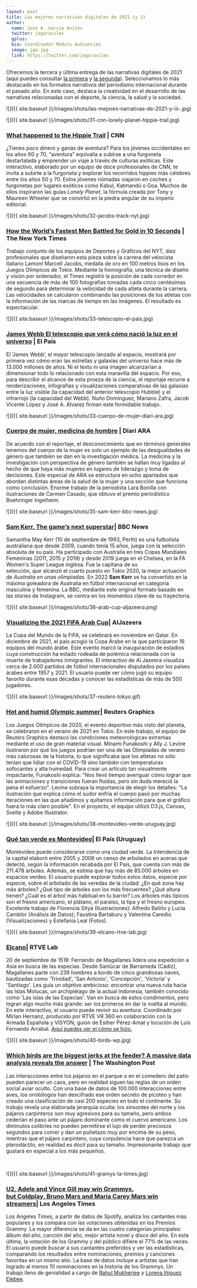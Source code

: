 ```yaml
---
layout: post
title: Las mejores narrativas digitales de 2021 (y 3)
author:
  name: Jose A. García Avilés
  twitter: jagaraviles
  gplus:  
  bio: Coordinador Módulo Audiencias
  image: jga.jpg
  link: https://twitter.com/jagaraviles
---
```


Ofrecemos la tercera y última entrega de las narrativas digitales de 2021 (aquí puedes consultar [la primera](https://mip.umh.es/blog/2022/02/16/las-mejores-narrativas-digitales-de-2021-i/) y [la segunda](https://mip.umh.es/blog/2022/02/23/las-mejores-narrativas-digitales-de-2021-2/)). Seleccionamos lo más destacado en los formatos narrativos del periodismo internacional durante el pasado año. En este caso, destaca la creatividad en el desarrollo de las narrativas relacionadas con el deporte, la ciencia, la salud y la sociedad.

![]({{ site.baseurl }}/images/shots/las-mejores-narrativas-de-2021-y-iii-.jpg)

![]({{ site.baseurl }}/images/shots/31-cnn-lonely-planet-hippie-trail.jpg)

### **[What happened to the Hippie Trail](https://edition.cnn.com/interactive/travel/hippie-trail-history-lonely-planet/) | CNN**

¿Tienes poco dinero y ganas de aventura? Para los jóvenes occidentales en los años 60 y 70, “aventura” equivalía a subirse a una furgoneta destartalada y emprender un viaje a través de culturas exóticas. Este interactivo, elaborado por un equipo de doce profesionales de CNN, te invita a subirte a la furgoneta y explorar los recorridos hippies más célebres entre los años 50 y 70. Estos jóvenes nómadas viajaron en coches y furgonetas por lugares exóticos como Kabul, Katmandú o Goa. Muchos de ellos inspiraron las guías *Lonely Planet*, la fórmula creada por Tony y Maureen Wheeler que se convirtió en la piedra angular de su imperio editorial.

![]({{ site.baseurl }}/images/shots/32-jacobs-track-nyt.jpg)

### **[How the World’s Fastest Men Battled for Gold in 10 Seconds](https://www.nytimes.com/interactive/2021/08/01/sports/olympics/jacobs-track-100m-won-olympics.html) | The New York Times**

Trabajo conjunto de los equipos de Deportes y Gráficos del NYT, diez profesionales que diseñaron esta pieza sobre la carrera del velocista italiano Lamont Marcell Jacobs, medalla de oro en 100 metros lisos en los Juegos Olímpicos de Tokio. Mediante la homografía, una técnica de diseño y visión por ordenador, el Times registró la posición de cada corredor en una secuencia de más de 100 fotografías tomadas cada cinco centésimas de segundo para determinar la velocidad de cada atleta durante la carrera. Las velocidades se calcularon combinando las posiciones de los atletas con la información de las marcas de tiempo en las imágenes. El resultado es espectacular.

![]({{ site.baseurl }}/images/shots/33-telescopio-el-pais.jpg)

### **[James Webb El telescopio que verá cómo nació la luz en el universo](https://elpais.com/ciencia/2021-12-19/el-telescopio-que-vera-como-nacio-la-luz-en-el-universo.html) | El País**

El ‘James Webb’, el mayor telescopio lanzado al espacio, mostrará por primera vez cómo eran las estrellas y galaxias del universo hace más de 13.000 millones de años. Ni el texto ni una imagen alcanzarían a dimensionar todo lo relacionado con esta maravilla del espacio. Por eso, para describir el alcance de esta proeza de la ciencia, el reportaje recurre a renderizaciones, infografías y visualizaciones comparativas de las galaxias entre la luz visible (la capacidad del anterior telescopio Hubble) y el infrarrojo (la capacidad del Webb). Nuño Domínguez, Mariano Zafra, Jacob Vicente López y José A. Álvarez firman este formidable trabajo.

![]({{ site.baseurl }}/images/shots/33-cuerpo-de-mujer-diari-ara.jpg)

### **[Cuerpo de mujer, medicina de hombre](https://interactius.ara.cat/es/cuerpo-de-mujer-medicina-de-hombre) | Diari ARA**

De acuerdo con el reportaje, el desconocimiento que en términos generales tenemos del cuerpo de la mujer es solo un ejemplo de las desigualdades de género que también se dan en la investigación médica. La medicina y la investigación con perspectiva de género también se hallan muy ligadas al hecho de que haya más mujeres en lugares de liderazgo y toma de decisiones. Este especial de ARA se estructura en ocho apartados que abordan distintas áreas de la salud de la mujer y una sección que funciona como conclusión. Enorme trabajo de la periodista Lara Bonilla con ilustraciones de Carmen Casado, que obtuvo el premio periodístico Boehringer Ingelheim.

![]({{ site.baseurl }}/images/shots/35-sam-kerr-bbc-news.jpg)

### [Sam Kerr. The game’s next superstar](https://www.bbc.co.uk/news/ampstories/samkerrwwc/index.html)| **BBC News**

Samantha May Kerr (10 de septiembre de 1993, Perth) es una futbolista australiana que desde 2009, cuando tenía 15 años, juega con la selección absoluta de su país. Ha participado con Australia en tres Copas Mundiales Femeninas (2011, 2015 y 2019) y desde 2019 juega en el Chelsea, en la FA Women's Super League inglesa. Fue la capitana de su selección, *que* alcanzó el cuarto puesto en Tokio 2020, la mejor actuación de *Australia en unas olimpiadas*. En 2022 **Sam Kerr** se ha convertido en la máxima goleadora de Australia en fútbol internacional en categoría masculina y femenina. La BBC, mediante este original formato basado en las stories de Instagram, se centra en los momentos clave de su trayectoria.

![]({{ site.baseurl }}/images/shots/36-arab-cup-aljazeera.png)

### [Visualizing the 2021 FIFA Arab Cup](https://interactive.aljazeera.com/aje/2021/fifa-arab-cup-2021/index.html)| **AlJazeera**

La Copa del Mundo de la FIFA, se celebrará en noviembre en Qatar. En diciembre de 2021, el país acogió la Copa Árabe en la que participaron 16 equipos del mundo árabe. Este evento marcó la inauguración de estadios cuya construcción ha estado rodeada de polémica relacionada con la muerte de trabajadores inmigrantes. El interactivo de Al Jazeera visualiza cerca de 2.000 partidos de fútbol internacionales disputados por los países árabes entre 1957 y 2021. El usuario puede ver cómo jugó su equipo favorito durante esas décadas y conocer las estadísticas de más de 500 jugadores.

![]({{ site.baseurl }}/images/shots/37-reuters-tokyo.gif)

### [Hot and humid Olympic summer](https://graphics.reuters.com/OLYMPICS-2020/SUMMER-HEAT/bdwvkogrzvm/index.html)| **Reuters Graphics**

Los Juegos Olímpicos de 2020, el evento deportivo más visto del planeta, se celebraron en el verano de 2021 en Tokio. En este trabajo, el equipo de Reuters Graphics destacó las condiciones meteorológicas extremas mediante el uso de gran material visual. Minami Funakoshi y Ally J. Levine ilustraron por qué los juegos podrían ser una de las Olimpiadas de verano más calurosas de la historia, lo que significaba que los atletas no sólo tenían que lidiar con el COVID-19 sino también con temperaturas sofocantes y alta humedad. Para crear un artículo tan visualmente impactante, Funakoshi explica: "Nos llevó tiempo averiguar cómo lograr que las animaciones y transiciones fueran fluidas, pero sin duda mereció la pena el esfuerzo". Levine subraya la importancia de elegir los detalles: "La ilustración que explica cómo el sudor enfría el cuerpo pasó por muchas iteraciones en las que añadimos y quitamos información para que el gráfico fuera lo más claro posible". En el proyecto, el equipo utilizó D3.js, Canvas, Svelte y Adobe Illustrator.

![]({{ site.baseurl }}/images/shots/38-montevideo-verde-uruguay.jpg)

### [Qué tan verde es Montevideo](https://www.elpais.com.uy/multimedia/informes-especiales/montevideo-verde-arboles-hay-barrio-son-plantados-ciudad.html)| **El País (Uruguay)**

Montevideo puede considerarse como una ciudad verde. La Intendencia de la capital elaboró entre 2005 y 2008 un censo de arbolados en aceras que detectó, según la información recabada por El País, que cuenta con más de 211.478 árboles. Además, se estima que hay más de 85.000 árboles en espacios verdes. El usuario puede explorar todos estos datos, especie por especie, sobre el arbolado de las veredas de la ciudad: ¿En qué zona hay más árboles? ¿Qué tipo de árboles son los más frecuentes? ¿Qué altura tienen? ¿Cuál es el árbol más habitual en tu barrio? Los árboles más típicos son el fresno americano, el plátano, el paraíso, la tipa y el fresno europeo. Excelente trabajo de Florencia Sityá (Ilustraciones): Alfredo Baliño y Lucía Camblor (Análisis de Datos); Faustina Bartaburu y Valentina Caredio (Visualizaciones) y Estefanía Leal (Fotos).

![]({{ site.baseurl }}/images/shots/39-elcano-rtve-lab.jpg)

### [Elcano](https://lab.rtve.es/elcano/es/)| **RTVE Lab**

20 de septiembre de 1519: Fernando de Magallanes lidera una expedición a Asia en busca de las especias. Desde Sanlúcar de Barrameda (Cádiz), Magallanes parte con 239 hombres a bordo de cinco grandiosas naves, bautizadas como 'Trinidad', 'San Antonio', 'Concepción', 'Victoria' y 'Santiago'. Les guía un objetivo ambicioso: encontrar una nueva ruta hacia las Islas Molucas, un archipiélago de la actual Indonesia, también conocido como 'Las islas de las Especias'. Van en busca de estos condimentos, pero logran algo mucho más grande: ser los primeros en dar la vuelta al mundo. En este interactivo, el usuario puede revivir su aventura. Coordinado por Mirian Hernanz, producido por RTVE VR 360 en colaboración con la Armada Española y VISYON; guion de Esther Pérez-Amat y locución de Luis Fernando Arrabal. [Aquí puedes ver el cómo se hizo.](https://lab.rtve.es/elcano/es/creditos/)

![]({{ site.baseurl }}/images/shots/40-birds-wp.jpg)

### [Which birds are the biggest jerks at the feeder? A massive data analysis reveals the answer](https://www.washingtonpost.com/business/2021/11/28/bird-feeder-pecking-order/) | The Washington Post

Las interacciones entre los pájaros en el parque o en el comedero del patio pueden parecer un caos, pero en realidad siguen las reglas de un orden social aviar oculto. Con una base de datos de 100.000 interacciones entre aves, los ornitólogos han descifrado ese orden secreto de picoteo y han creado una clasificación de casi 200 especies en todo el continente. Su trabajo revela una elaborada jerarquía oculta: los sinsontes del norte y los pájaros carpinteros son muy agresivos para su tamaño, pero ambos cederían el paso ante un pájaro dominante como el cuervo americano. Los diminutos colibríes no pueden permitirse el lujo de perder preciosos segundos para comer y dan un puñetazo muy por encima de su peso, mientras que el pájaro carpintero, cuya corpulencia hace que parezca un pterodáctilo, en realidad es dócil para su tamaño. Impresionante trabajo que gustará en especial a los más pequeños.

 

![]({{ site.baseurl }}/images/shots/41-gramys-la-times.jpg)

### [U2, Adele and Vince Gill may win Grammys, but Coldplay, Bruno Mars and Maria Carey Mars win streamers](https://www.latimes.com/projects/grammys-vs-spotify-how-top-music-differs/)| **Los Angeles Times**

Los Angeles Times, a partir de datos de Spotify, analiza los cantantes más populares y los compara con las votaciones obtenidas en los Premios Grammy. La mayor diferencia se da en las cuatro categorías principales: álbum del año, canción del año, mejor artista novel y disco del año. En esta última, la votación de los Grammy y del público difiere el 77% de las veces. El usuario puede buscar a sus cantantes preferidos y ver las estadísticas, comparando los resultados entre nominaciones, premios y canciones favoritas en un mismo año. La base de datos incluye a artistas que han logrado al menos 10 nominaciones en la historia de los Grammys. Un trabajo lleno de genialidad a cargo de [Rahul Mukherjee](https://www.latimes.com/people/rahul-mukherjee) y [Lorena Iñiguez Elebee](https://www.latimes.com/people/lorena-iniguez-elebee).